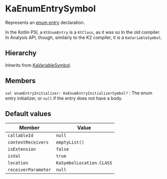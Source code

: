# KaEnumEntrySymbol

Represents an [enum entry](https://kotlinlang.org/docs/enum-classes.html) declaration.

<note>
In the Kotlin PSI, a <code>KtEnumEntry</code> is a <code>KtClass</code>, as it was so In the old compiler. 
In Analysis API, though, similarly to the K2 compiler, it is a <code>KaVariableSymbol</code>.
</note>

## Hierarchy

Inherits from [KaVariableSymbol](KaVariableSymbol.md).

## Members

`val enumEntryInitializer: KaEnumEntryInitializerSymbol?`
: The enum entry initializer, or `null` if the entry does not have a body.

## Default values

| Member              | Value                    |
|---------------------|--------------------------|
| `callableId`        | `null`                   |
| `contextReceivers`  | `emptyList()`            |
| `isExtension`       | `false`                  |
| `isVal`             | `true`                   |
| `location`          | `KaSymbolLocation.CLASS` |
| `receiverParameter` | `null`                   |